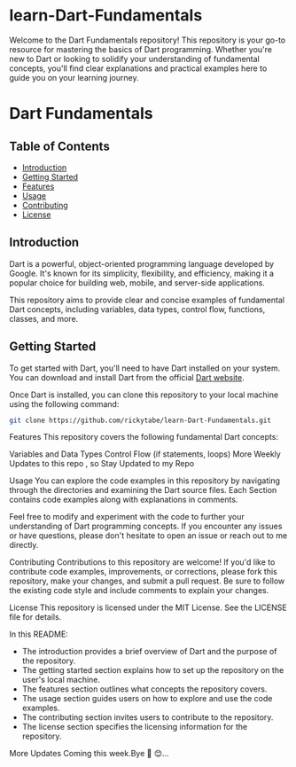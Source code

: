 # learn-Dart-Fundamentals
Welcome to the Dart Fundamentals repository! This repository is your go-to resource for mastering the basics of Dart programming. Whether you're new to Dart or looking to solidify your understanding of fundamental concepts, you'll find clear explanations and practical examples here to guide you on your learning journey.
# Dart Fundamentals
## Table of Contents

- [Introduction](#introduction)
- [Getting Started](#getting-started)
- [Features](#features)
- [Usage](#usage)
- [Contributing](#contributing)
- [License](#license)

## Introduction
Dart is a powerful, object-oriented programming language developed by Google. It's known for its simplicity, flexibility, and efficiency, making it a popular choice for building web, mobile, and server-side applications.

This repository aims to provide clear and concise examples of fundamental Dart concepts, including variables, data types, control flow, functions, classes, and more.

## Getting Started

To get started with Dart, you'll need to have Dart installed on your system. You can download and install Dart from the official [Dart website](https://dart.dev/get-dart).

Once Dart is installed, you can clone this repository to your local machine using the following command:

```bash
git clone https://github.com/rickytabe/learn-Dart-Fundamentals.git
``` 
Features
This repository covers the following fundamental Dart concepts:

Variables and Data Types
Control Flow (if statements, loops)
More Weekly Updates to this repo , so Stay Updated to my Repo

Usage
You can explore the code examples in this repository by navigating through the directories and examining the Dart source files. Each Section contains code examples along with explanations in comments.

Feel free to modify and experiment with the code to further your understanding of Dart programming concepts. If you encounter any issues or have questions, please don't hesitate to open an issue or reach out to me directly.

Contributing
Contributions to this repository are welcome! If you'd like to contribute code examples, improvements, or corrections, please fork this repository, make your changes, and submit a pull request. Be sure to follow the existing code style and include comments to explain your changes.

License
This repository is licensed under the MIT License. See the LICENSE file for details.

In this README:

- The introduction provides a brief overview of Dart and the purpose of the repository.
- The getting started section explains how to set up the repository on the user's local machine.
- The features section outlines what concepts the repository covers.
- The usage section guides users on how to explore and use the code examples.
- The contributing section invites users to contribute to the repository.
- The license section specifies the licensing information for the repository.

More Updates Coming this week.Bye  👋 😊... 




